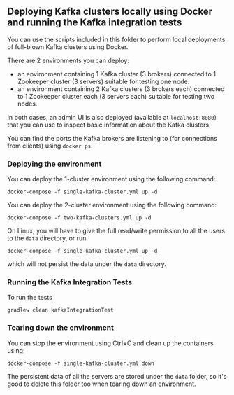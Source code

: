 ## Deploying Kafka clusters locally using Docker and running the Kafka integration tests

You can use the scripts included in this folder to perform local deployments of full-blown Kafka clusters using Docker.

There are 2 environments you can deploy:
* an environment containing 1 Kafka cluster (3 brokers) connected to 1 Zookeeper cluster (3 servers) suitable for testing one node.
* an environment containing 2 Kafka clusters (3 brokers each) connected to 1 Zookeeper cluster each (3 servers each) suitable for testing two nodes.

In both cases, an admin UI is also deployed (available at `localhost:8080`) that you can use to inspect basic information about the Kafka clusters.

You can find the ports the Kafka brokers are listening to (for connections from clients) using `docker ps`.

### Deploying the environment

You can deploy the 1-cluster environment using the following command:
```
docker-compose -f single-kafka-cluster.yml up -d
```

You can deploy the 2-cluster environment using the following command:
```
docker-compose -f two-kafka-clusters.yml up -d
```

On Linux, you will have to give the full read/write permission to all the users to the `data` directory, or run
```
docker-compose -f single-kafka-cluster.yml up -d
```
which will not persist the data under the `data` directory.

### Running the Kafka Integration Tests

To run the tests
```
gradlew clean kafkaIntegrationTest
```

### Tearing down the environment

You can stop the environment using Ctrl+C and clean up the containers using:
```
docker-compose -f single-kafka-cluster.yml down
```

The persistent data of all the servers are stored under the `data` folder, so it's good to delete this folder too when tearing down an environment.
